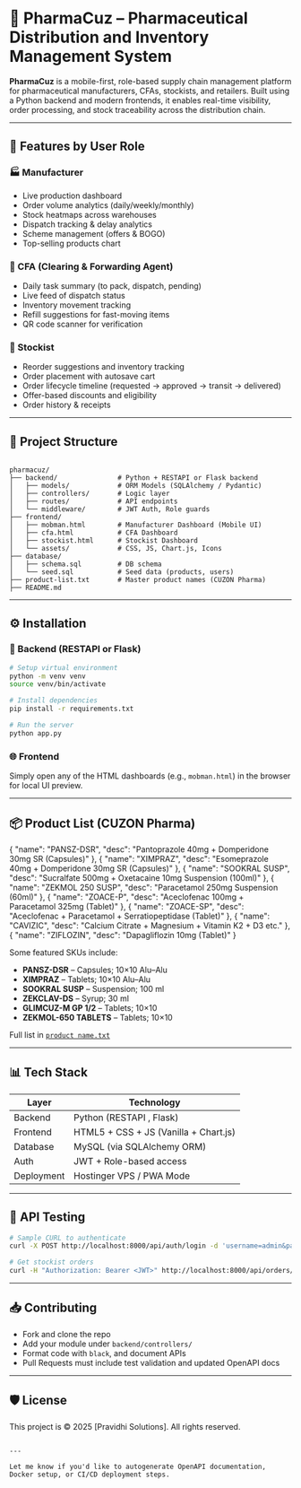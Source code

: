 
# 💊 PharmaCuz – Pharmaceutical Distribution and Inventory Management System

**PharmaCuz** is a mobile-first, role-based supply chain management platform for pharmaceutical manufacturers, CFAs, stockists, and retailers. Built using a Python backend and modern frontends, it enables real-time visibility, order processing, and stock traceability across the distribution chain.

---

## 🚀 Features by User Role

### 🏭 Manufacturer
- Live production dashboard
- Order volume analytics (daily/weekly/monthly)
- Stock heatmaps across warehouses
- Dispatch tracking & delay analytics
- Scheme management (offers & BOGO)
- Top-selling products chart

### 🏢 CFA (Clearing & Forwarding Agent)
- Daily task summary (to pack, dispatch, pending)
- Live feed of dispatch status
- Inventory movement tracking
- Refill suggestions for fast-moving items
- QR code scanner for verification

### 🏬 Stockist
- Reorder suggestions and inventory tracking
- Order placement with autosave cart
- Order lifecycle timeline (requested → approved → transit → delivered)
- Offer-based discounts and eligibility
- Order history & receipts

---

## 🧱 Project Structure

```

pharmacuz/
├── backend/               # Python + RESTAPI or Flask backend
│   ├── models/            # ORM Models (SQLAlchemy / Pydantic)
│   ├── controllers/       # Logic layer
│   ├── routes/            # API endpoints
│   └── middleware/        # JWT Auth, Role guards
├── frontend/
│   ├── mobman.html        # Manufacturer Dashboard (Mobile UI)
│   ├── cfa.html           # CFA Dashboard
│   ├── stockist.html      # Stockist Dashboard
│   └── assets/            # CSS, JS, Chart.js, Icons
├── database/
│   ├── schema.sql         # DB schema
│   └── seed.sql           # Seed data (products, users)
├── product-list.txt       # Master product names (CUZON Pharma)
├── README.md

````

---

## ⚙️ Installation

### 🔧 Backend (RESTAPI or Flask)

```bash
# Setup virtual environment
python -m venv venv
source venv/bin/activate

# Install dependencies
pip install -r requirements.txt

# Run the server
python app.py
````

### 🌐 Frontend

Simply open any of the HTML dashboards (e.g., `mobman.html`) in the browser for local UI preview.

---

## 📦 Product List (CUZON Pharma)



 { "name": "PANSZ-DSR", "desc": "Pantoprazole 40mg + Domperidone 30mg SR (Capsules)" },
  { "name": "XIMPRAZ", "desc": "Esomeprazole 40mg + Domperidone 30mg SR (Capsules)" },
  { "name": "SOOKRAL SUSP", "desc": "Sucralfate 500mg + Oxetacaine 10mg Suspension (100ml)" },
  { "name": "ZEKMOL 250 SUSP", "desc": "Paracetamol 250mg Suspension (60ml)" },
  { "name": "ZOACE-P", "desc": "Aceclofenac 100mg + Paracetamol 325mg (Tablet)" },
  { "name": "ZOACE-SP", "desc": "Aceclofenac + Paracetamol + Serratiopeptidase (Tablet)" },
  { "name": "CAVIZIC", "desc": "Calcium Citrate + Magnesium + Vitamin K2 + D3 etc." },
  { "name": "ZIFLOZIN", "desc": "Dapagliflozin 10mg (Tablet)" }


Some featured SKUs include:

* **PANSZ-DSR** – Capsules; 10×10 Alu–Alu
* **XIMPRAZ** – Tablets; 10×10 Alu–Alu
* **SOOKRAL SUSP** – Suspension; 100 ml
* **ZEKCLAV-DS** – Syrup; 30 ml
* **GLIMCUZ-M GP 1/2** – Tablets; 10×10
* **ZEKMOL-650 TABLETS** – Tablets; 10×10



Full list in [`product name.txt`](./product%20name.txt)

---

## 📊 Tech Stack

| Layer      | Technology                            |
| ---------- | ------------------------------------- |
| Backend    | Python (RESTAPI , Flask)              |
| Frontend   | HTML5 + CSS + JS (Vanilla + Chart.js) |
| Database   | MySQL (via SQLAlchemy ORM)            |
| Auth       | JWT + Role-based access               |
| Deployment | Hostinger VPS / PWA Mode              |

---

## 🧪 API Testing

```bash
# Sample CURL to authenticate
curl -X POST http://localhost:8000/api/auth/login -d 'username=admin&password=admin'

# Get stockist orders
curl -H "Authorization: Bearer <JWT>" http://localhost:8000/api/orders/stockist
```

---

## 📥 Contributing

* Fork and clone the repo
* Add your module under `backend/controllers/`
* Format code with `black`, and document APIs
* Pull Requests must include test validation and updated OpenAPI docs

---

## 🛡️ License

This project is © 2025 \[Pravidhi Solutions]. All rights reserved.

```

---

Let me know if you'd like to autogenerate OpenAPI documentation, Docker setup, or CI/CD deployment steps.
```
